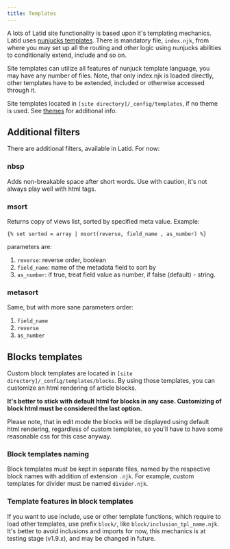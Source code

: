 ```yaml
---
title: Templates
---
```

A lots of Latid site functionality is based upon it's templating mechanics. 
Latid uses [nunjucks templates](https://mozilla.github.io/nunjucks/). There is mandatory file, `index.njk`, from where you may set up all the routing and other logic using nunjucks abilities to conditionally extend, include and so on. 
<!--cut-->

Site templates can utilize all features of nunjuck template language, you may have any number of files. 
Note, that only index.njk is loaded directly, other templates have to be extended, included or otherwise accessed through it.

Site templates located in `[site directory]/_config/templates`, if no theme is used.
See  [themes](themes.md) for additional info.

Additional filters
------------------
There are additional filters, available in Latid. For now:

### nbsp

Adds non-breakable space after short words. Use with caution, 
it's not always play well with html tags.

### msort  
Returns copy of views list, sorted by specified meta value. Example: 

    {% set sorted = array | msort(reverse, field_name , as_number) %}

parameters are:
1. `reverse`: reverse order, boolean
1. `field_name`: name of the metadata field to sort by
1. `as_number`: if true, treat field value as number, if false (default) - string.

### metasort
Same, but with more sane parameters order:
1. `field_name`
1. `reverse`
1. `as_number`


Blocks templates
----------------
Custom block templates are located in `[site directory]/_config/templates/blocks`. By using those templates, you can customize an html rendering of article blocks.

__It's better to stick with default html for blocks in any case. Customizing of block html must be considered the last option.__

Please note, that in edit mode the blocks will be displayed using default html rendering, regardless of custom templates, so you'll have to have some reasonable css for this case anyway.

### Block templates naming
Block templates must be kept in separate files, named by the respective block names with addition of extension `.njk`. For example, 
custom templates for divider must be named `divider.njk`.

### Template features in block templates
If you want to use include, use or other template functions, which require to 
load other templates, use prefix `block/`, like `block/inclusion_tpl_name.njk`. It's
better to avoid inclusions and imports for now, this mechanics is at testing stage
(v1.9.x), and may be changed in future. 

